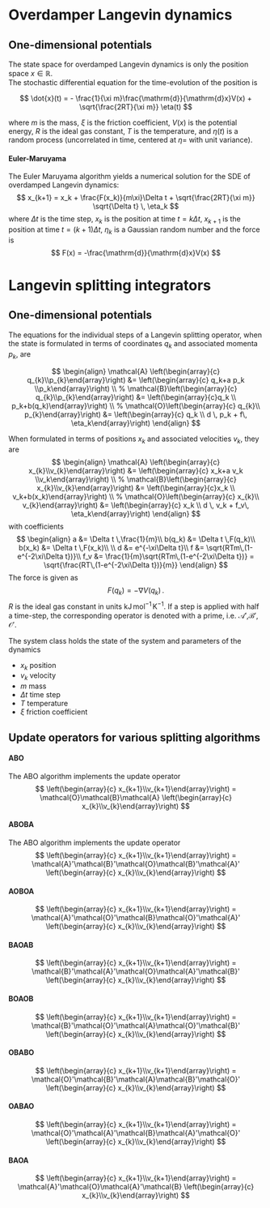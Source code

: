 
# Overdamper Langevin dynamics
## One-dimensional potentials
The state space for overdamped Langevin dynamics is only the position space $x\in \mathbb{R}$.  
The stochastic differential equation for the time-evolution of the position is

$$
	\dot{x}(t) = - \frac{1}{\xi m}\frac{\mathrm{d}}{\mathrm{d}x}V(x) + \sqrt{\frac{2RT}{\xi m}} \eta(t)
$$

where $m$ is the mass, $\xi$ is the friction coefficient, $V(x)$ is the potential energy, $R$ is the ideal gas constant, $T$ is the temperature, and $\eta(t)$ is a random process (uncorrelated in time, centered at $\eta=$ with unit variance). 

#### Euler-Maruyama
The Euler Maruyama algorithm yields a numerical solution for the SDE of overdamped Langevin dynamics: 
$$
	x_{k+1} = x_k + \frac{F(x_k)}{m\xi}\Delta t + \sqrt{\frac{2RT}{\xi m}} \sqrt{\Delta t} \, \eta_k
$$
where $\Delta t$ is the time step, $x_k$ is the position at time $t=k\Delta t$, $x_{k+1}$ is the position at time $t=(k+1)\Delta t$, $\eta_k$ is a Gaussian random number and the force is
$$
	F(x) = -\frac{\mathrm{d}}{\mathrm{d}x}V(x)
$$

# Langevin splitting integrators

## One-dimensional potentials
The equations for the individual steps of a Langevin splitting operator, when the state is formulated in terms of coordinates $q_k$ and associated momenta $p_k$, are

$$
\begin{align}
\mathcal{A} \left(\begin{array}{c} q_{k}\\p_{k}\end{array}\right) 
&= \left(\begin{array}{c} q_k+a p_k \\p_k\end{array}\right) \\
%
\mathcal{B}\left(\begin{array}{c} q_{k}\\p_{k}\end{array}\right) 
     &= \left(\begin{array}{c}q_k \\ p_k+b(q_k)\end{array}\right) \\ 
%
\mathcal{O}\left(\begin{array}{c} q_{k}\\ p_{k}\end{array}\right) 
     &= \left(\begin{array}{c} q_k \\ d \, p_k + f\, \eta_k\end{array}\right)
\end{align}
$$

When formulated in terms of positions $x_k$ and associated velocities $v_k$, they are
$$
\begin{align}
\mathcal{A} \left(\begin{array}{c} x_{k}\\v_{k}\end{array}\right) 
&= \left(\begin{array}{c} x_k+a v_k \\v_k\end{array}\right) \\
%
\mathcal{B}\left(\begin{array}{c} x_{k}\\v_{k}\end{array}\right) 
     &= \left(\begin{array}{c}x_k \\ v_k+b(x_k)\end{array}\right) \\ 
%
\mathcal{O}\left(\begin{array}{c} x_{k}\\ v_{k}\end{array}\right) 
     &= \left(\begin{array}{c} x_k \\ d \, v_k + f_v\, \eta_k\end{array}\right)
\end{align}
$$
with coefficients
$$
\begin{align}
a      &= \Delta t \,\frac{1}{m}\\
b(q_k) &= \Delta t \,F(q_k)\\
b(x_k) &= \Delta t \,F(x_k)\\ \\
d      &= e^{-\xi\Delta t}\\
f      &= \sqrt{RTm\,(1-e^{-2\xi\Delta t})}\\
f_v   &= \frac{1}{m}\sqrt{RTm\,(1-e^{-2\xi\Delta t})} = \sqrt{\frac{RT\,(1-e^{-2\xi\Delta t})}{m}} 
\end{align}
$$
The force is given as 
$$
F(q_k) = -\nabla V(q_k) \, .
$$
$R$ is the ideal gas constant in units $\mathrm{kJ}\,\mathrm{mol}^{-1}\, \mathrm{K}^{-1}$.
If a step is applied with half a time-step, the corresponding operator is denoted with a prime, i.e. $\mathcal{A}'$,$\mathcal{B}'$, $\mathcal{O}'$. 

The system class holds the state of the system and parameters of the dynamics
- $x_k$ position
- $v_k$ velocity
- $m$ mass
- $\Delta t$ time step
- $T$ temperature
- $\xi$ friction coefficient

## Update operators for various splitting algorithms
#### ABO
The ABO algorithm implements the update operator
$$
\left(\begin{array}{c} x_{k+1}\\v_{k+1}\end{array}\right) =
\mathcal{O}\mathcal{B}\mathcal{A} \left(\begin{array}{c} x_{k}\\v_{k}\end{array}\right) 
$$
#### ABOBA
The ABO algorithm implements the update operator
$$
\left(\begin{array}{c} x_{k+1}\\v_{k+1}\end{array}\right) =
\mathcal{A}'\mathcal{B}'\mathcal{O}\mathcal{B}'\mathcal{A}' \left(\begin{array}{c} x_{k}\\v_{k}\end{array}\right) 
$$
#### AOBOA
$$
\left(\begin{array}{c} x_{k+1}\\v_{k+1}\end{array}\right) =
\mathcal{A}'\mathcal{O}'\mathcal{B}\mathcal{O}'\mathcal{A}' \left(\begin{array}{c} x_{k}\\v_{k}\end{array}\right) 
$$
#### BAOAB
$$
\left(\begin{array}{c} x_{k+1}\\v_{k+1}\end{array}\right) =
\mathcal{B}'\mathcal{A}'\mathcal{O}\mathcal{A}'\mathcal{B}' \left(\begin{array}{c} x_{k}\\v_{k}\end{array}\right) 
$$

#### BOAOB
$$
\left(\begin{array}{c} x_{k+1}\\v_{k+1}\end{array}\right) =
\mathcal{B}'\mathcal{O}'\mathcal{A}\mathcal{O}'\mathcal{B}' \left(\begin{array}{c} x_{k}\\v_{k}\end{array}\right) 
$$
#### OBABO
$$
\left(\begin{array}{c} x_{k+1}\\v_{k+1}\end{array}\right) =
\mathcal{O}'\mathcal{B}'\mathcal{A}\mathcal{B}'\mathcal{O}' \left(\begin{array}{c} x_{k}\\v_{k}\end{array}\right) 
$$
#### OABAO
$$
\left(\begin{array}{c} x_{k+1}\\v_{k+1}\end{array}\right) =
\mathcal{O}'\mathcal{A}'\mathcal{B}\mathcal{A}'\mathcal{O}' \left(\begin{array}{c} x_{k}\\v_{k}\end{array}\right) 
$$
#### BAOA
$$
\left(\begin{array}{c} x_{k+1}\\v_{k+1}\end{array}\right) =
\mathcal{A}'\mathcal{O}\mathcal{A}'\mathcal{B} \left(\begin{array}{c} x_{k}\\v_{k}\end{array}\right) 
$$
